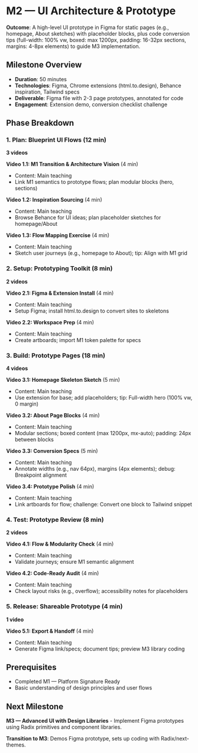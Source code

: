 # M2 — UI Architecture & Prototype

**Outcome**: A high-level UI prototype in Figma for static pages (e.g., homepage, About sketches) with placeholder blocks, plus code conversion tips (full-width: 100% vw, boxed: max 1200px, padding: 16-32px sections, margins: 4-8px elements) to guide M3 implementation.

## Milestone Overview
- **Duration**: 50 minutes
- **Technologies**: Figma, Chrome extensions (html.to.design), Behance inspiration, Tailwind specs
- **Deliverable**: Figma file with 2-3 page prototypes, annotated for code
- **Engagement**: Extension demo, conversion checklist challenge

## Phase Breakdown

### 1. Plan: Blueprint UI Flows (12 min)
**3 videos**

**Video 1.1: M1 Transition & Architecture Vision** (4 min)
- Content: Main teaching
- Link M1 semantics to prototype flows; plan modular blocks (hero, sections)

**Video 1.2: Inspiration Sourcing** (4 min)
- Content: Main teaching
- Browse Behance for UI ideas; plan placeholder sketches for homepage/About

**Video 1.3: Flow Mapping Exercise** (4 min)
- Content: Main teaching
- Sketch user journeys (e.g., homepage to About); tip: Align with M1 grid

### 2. Setup: Prototyping Toolkit (8 min)
**2 videos**

**Video 2.1: Figma & Extension Install** (4 min)
- Content: Main teaching
- Setup Figma; install html.to.design to convert sites to skeletons

**Video 2.2: Workspace Prep** (4 min)
- Content: Main teaching
- Create artboards; import M1 token palette for specs

### 3. Build: Prototype Pages (18 min)
**4 videos**

**Video 3.1: Homepage Skeleton Sketch** (5 min)
- Content: Main teaching
- Use extension for base; add placeholders; tip: Full-width hero (100% vw, 0 margin)

**Video 3.2: About Page Blocks** (4 min)
- Content: Main teaching
- Modular sections; boxed content (max 1200px, mx-auto); padding: 24px between blocks

**Video 3.3: Conversion Specs** (5 min)
- Content: Main teaching
- Annotate widths (e.g., nav 64px), margins (4px elements); debug: Breakpoint alignment

**Video 3.4: Prototype Polish** (4 min)
- Content: Main teaching
- Link artboards for flow; challenge: Convert one block to Tailwind snippet

### 4. Test: Prototype Review (8 min)
**2 videos**

**Video 4.1: Flow & Modularity Check** (4 min)
- Content: Main teaching
- Validate journeys; ensure M1 semantic alignment

**Video 4.2: Code-Ready Audit** (4 min)
- Content: Main teaching
- Check layout risks (e.g., overflow); accessibility notes for placeholders

### 5. Release: Shareable Prototype (4 min)
**1 video**

**Video 5.1: Export & Handoff** (4 min)
- Content: Main teaching
- Generate Figma link/specs; document tips; preview M3 library coding

## Prerequisites
- Completed M1 — Platform Signature Ready
- Basic understanding of design principles and user flows

## Next Milestone
**M3 — Advanced UI with Design Libraries** - Implement Figma prototypes using Radix primitives and component libraries.

**Transition to M3**: Demos Figma prototype, sets up coding with Radix/next-themes.